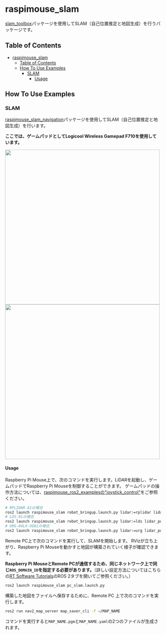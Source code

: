 # raspimouse_slam


[slam_toolbox](https://github.com/SteveMacenski/slam_toolbox)パッケージを使用してSLAM（自己位置推定と地図生成）を行うパッケージです。

## Table of Contents

- [raspimouse\_slam](#raspimouse_slam)
  - [Table of Contents](#table-of-contents)
  - [How To Use Examples](#how-to-use-examples)
    - [SLAM](#slam)
        - [Usage](#usage)

## How To Use Examples

### SLAM

[raspimouse_slam_navigation](./raspimouse_slam_navigation)パッケージを使用してSLAM（自己位置推定と地図生成）を行います。

**ここでは、ゲームパッドとしてLogicool Wireless Gamepad F710を使用しています。**

<img src=https://rt-net.github.io/images/raspberry-pi-mouse/slam_toolbox_ros2_with_raspimouse_model.png width=500 />

<img src=https://rt-net.github.io/images/raspberry-pi-mouse/slam_toolbox_ros2.gif width=500 />

#### Usage

Raspberry Pi Mouse上で、次のコマンドを実行します。LiDARを起動し、ゲームパッドでRaspberry Pi Mouseを制御することができます。
ゲームパッドの操作方法については、[raspimouse_ros2_examplesの"joystick_control"](https://github.com/rt-net/raspimouse_ros2_examples#joystick_control)をご参照ください。

```sh
# RPLIDAR A1の場合
ros2 launch raspimouse_slam robot_bringup.launch.py lidar:=rplidar lidar_port:=/dev/ttyUSB0 joyconfig:=f710
# LDS-01の場合
ros2 launch raspimouse_slam robot_bringup.launch.py lidar:=lds lidar_port:=/dev/ttyUSB0 joyconfig:=f710
# URG-04LX-UG01の場合
ros2 launch raspimouse_slam robot_bringup.launch.py lidar:=urg lidar_port:=/dev/ttyACM0 joyconfig:=f710
```

Remote PC上で次のコマンドを実行して、SLAMを開始します。 RVizが立ち上がり、Raspberry Pi Mouseを動かすと地図が構築されていく様子が確認できます。

**Raspberry Pi MouseとRemote PCが通信するため、同じネットワーク上で同じ`ROS_DOMAIN_ID`を指定する必要があります。**（詳しい設定方法についてはこちらの[RT Software Tutorials](https://rt-net.github.io/tutorials/raspimouse/ros/samples.html#raspberry-pipcros)のROS 2タブを開いてご参照ください。）

```sh
ros2 launch raspimouse_slam pc_slam.launch.py
```

構築した地図をファイルへ保存するために、Remote PC 上で次のコマンドを実行します。

```sh
ros2 run nav2_map_server map_saver_cli -f ~/MAP_NAME
```

コマンドを実行すると`MAP_NAME.pgm`と`MAP_NAME.yaml`の2つのファイルが生成されます。

